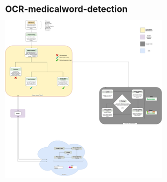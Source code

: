 # OCR-medicalword-detection


<p align="center">
  <img src="https://github.com/IsmaelMekene/OCR-medicalword-detection/blob/main/pipeline/Untitled%20Diagram-Page-2.png"/>
</p>
